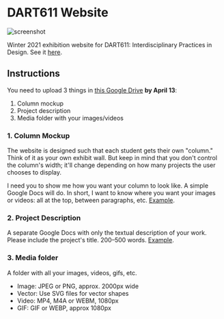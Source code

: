 # DART611 Website

![screenshot](https://user-images.githubusercontent.com/37006580/113206981-18679000-923e-11eb-88b7-5f7890e631d0.png "Website screenshot")

Winter 2021 exhibition website for DART611: Interdisciplinary Practices in Design. See it [here](https://dart611expo.netlify.app).

## Instructions

You need to upload 3 things in [this Google Drive](https://drive.google.com/drive/folders/1_h9VrrSlnyya_l3Eez5o_jR_GwNWEhYf) **by April 13**:

1. Column mockup
2. Project description
3. Media folder with your images/videos

### 1. Column Mockup

The website is designed such that each student gets their own "column." Think of it as your own exhibit wall. But keep in mind that you don't control the column's width; it'll change depending on how many projects the user chooses to display.

I need you to show me how you want your column to look like. A simple Google Docs will do. In short, I want to know where you want your images or videos: all at the top, between paragraphs, etc. [Example](https://docs.google.com/document/d/1aCufTuchrPEOY7mQda_BspzOxYeGWkdO-jRHo39OA_U/edit).

### 2. Project Description

A separate Google Docs with only the textual description of your work. Please include the project's title. 200–500 words. [Example](https://docs.google.com/document/d/1yHUYu0JEjeNIWluX51YPwkM8oTGJsU5-iXbqzVP7vxQ/edit).

### 3. Media folder

A folder with all your images, videos, gifs, etc.

-   Image: JPEG or PNG, approx. 2000px wide
-   Vector: Use SVG files for vector shapes
-   Video: MP4, M4A or WEBM, 1080px
-   GIF: GIF or WEBP, approx 1080px

